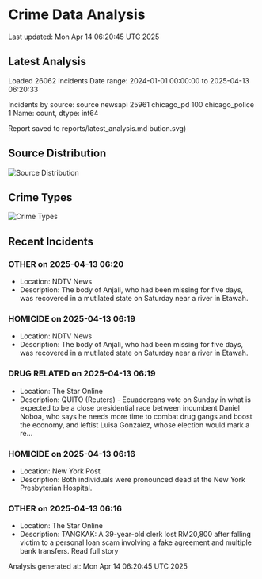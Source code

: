 # Crime Data Analysis
Last updated: Mon Apr 14 06:20:45 UTC 2025

## Latest Analysis

Loaded 26062 incidents
Date range: 2024-01-01 00:00:00 to 2025-04-13 06:20:33

Incidents by source:
source
newsapi           25961
chicago_pd          100
chicago_police        1
Name: count, dtype: int64

Report saved to reports/latest_analysis.md
bution.svg)

## Source Distribution
![Source Distribution](images/source_distribution.svg)

## Crime Types
![Crime Types](images/crime_types.svg)

## Recent Incidents

### OTHER on 2025-04-13 06:20
- Location: NDTV News
- Description: The body of Anjali, who had been missing for five days, was recovered in a mutilated state on Saturday near a river in Etawah.


### HOMICIDE on 2025-04-13 06:19
- Location: NDTV News
- Description: The body of Anjali, who had been missing for five days, was recovered in a mutilated state on Saturday near a river in Etawah.


### DRUG RELATED on 2025-04-13 06:19
- Location: The Star Online
- Description: QUITO (Reuters) - Ecuadoreans vote on Sunday in what is expected to be a close presidential race between incumbent Daniel Noboa, who says he needs more time to combat drug gangs and boost the economy, and leftist Luisa Gonzalez, whose election would mark a re…


### HOMICIDE on 2025-04-13 06:16
- Location: New York Post
- Description: Both individuals were pronounced dead at the New York Presbyterian Hospital.


### OTHER on 2025-04-13 06:16
- Location: The Star Online
- Description: TANGKAK: A 39-year-old clerk lost RM20,800 after falling victim to a personal loan scam involving a fake agreement and multiple bank transfers. Read full story

Analysis generated at: Mon Apr 14 06:20:45 UTC 2025
